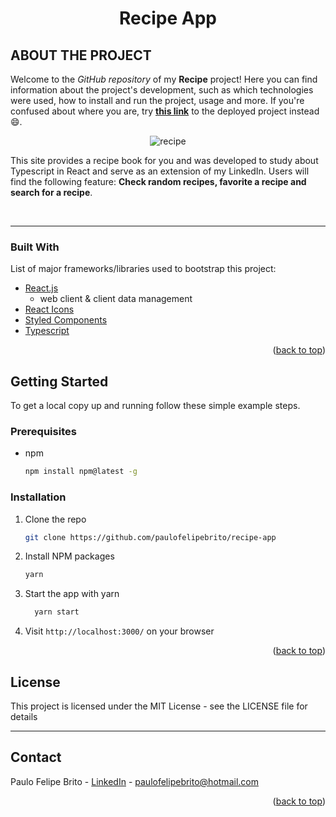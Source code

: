 <div id="top"></div>


<h1 align="center">
    Recipe App
</h1>


## ABOUT THE PROJECT

<!-- ABOUT THE PROJECT -->
Welcome to the _GitHub repository_ of my **Recipe** project! Here you can find information about the project's development, such as which technologies were used, how to install and run the project, usage and more. If you're confused about where you are, try [**this link**][deploy-url] to the deployed project instead 😄.

<div align="center">

<p style="display: flex; align-items: flex-start; justify-content: center;">
  <img alt="recipe" title="#recipe" src="./src/assets/demo.gif" > 

</p>
</div>

This site provides a recipe book for you and was developed to study about Typescript in React and serve as an extension of my LinkedIn. Users will find the following feature: **Check random recipes, favorite a recipe and search for a recipe**. 

<br />

---

### Built With

List of major frameworks/libraries used to bootstrap this project:

* [React.js](https://reactjs.org/)
    - web client & client data management
* [React Icons](https://react-icons.github.io/react-icons/)
* [Styled Components](https://styled-components.com)
* [Typescript](https://www.typescriptlang.org)
  
<p align="right">(<a href="#top">back to top</a>)</p>


<!-- GETTING STARTED -->
## Getting Started

To get a local copy up and running follow these simple example steps.

### Prerequisites

* npm
  ```sh
  npm install npm@latest -g
  ```

### Installation

1. Clone the repo
   ```sh
   git clone https://github.com/paulofelipebrito/recipe-app
   ```
2. Install NPM packages
   ```sh
   yarn 
   ```
3. Start the app with yarn
   ```sh
     yarn start
   ```
   
4. Visit `http://localhost:3000/` on your browser


<p align="right">(<a href="#top">back to top</a>)</p>

## License

This project is licensed under the MIT License - see the LICENSE file for details

---

<!-- CONTACT -->
## Contact

Paulo Felipe Brito - [LinkedIn](https://www.linkedin.com/in/paulofelipebrito/) - paulofelipebrito@hotmail.com

<p align="right">(<a href="#top">back to top</a>)</p>

[nodejs]: https://nodejs.org/
[React.js]:(https://reactjs.org/)
[vscode]: https://code.visualstudio.com/
[vceditconfig]: https://marketplace.visualstudio.com/items?itemName=EditorConfig.EditorConfig
[license]: https://opensource.org/licenses/MIT
[vceslint]: https://marketplace.visualstudio.com/items?itemName=dbaeumer.vscode-eslint

[deploy-url]: https://recipesbookapp.netlify.app
